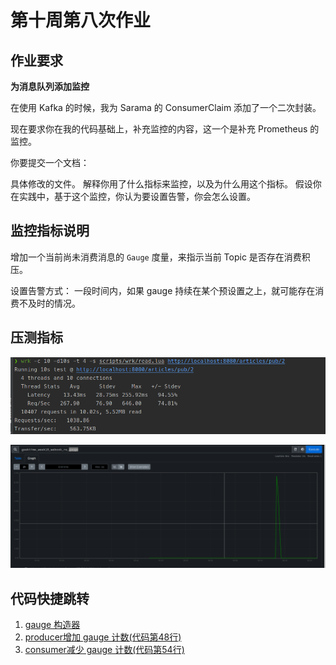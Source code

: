 # 第十周第八次作业


## 作业要求

**为消息队列添加监控**

在使用 Kafka 的时候，我为 Sarama 的 ConsumerClaim 添加了一个二次封装。

现在要求你在我的代码基础上，补充监控的内容，这一个是补充 Prometheus 的监控。

你要提交一个文档：

具体修改的文件。
解释你用了什么指标来监控，以及为什么用这个指标。
假设你在实践中，基于这个监控，你认为要设置告警，你会怎么设置。

## 监控指标说明

增加一个当前尚未消费消息的 `Gauge` 度量，来指示当前 Topic 是否存在消费积压。

设置告警方式： 一段时间内，如果 gauge 持续在某个预设置之上，就可能存在消费不及时的情况。

## 压测指标

![image-20240117142549820](./assets/image-20240117142549820.png)

![image-20240117142504828](./assets/image-20240117142504828.png)

## 代码快捷跳转

1. [gauge 构造器](./webook/internal/events/article/prometheus/gauge.go#L5)
2. [producer增加 gauge 计数(代码第48行)](./webook/internal/events/article/producer.go#L48)
3. [consumer减少 gauge 计数(代码第54行)](./webook/pkg/samarax/handler.go#L54)


